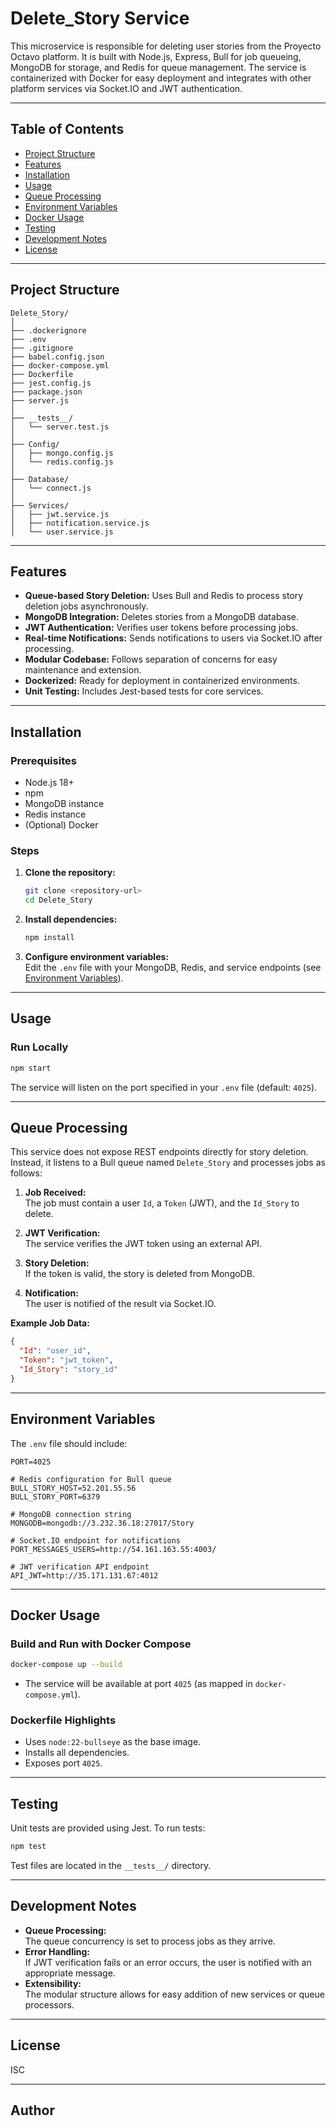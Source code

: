 # Delete_Story Service

This microservice is responsible for deleting user stories from the Proyecto Octavo platform. It is built with Node.js, Express, Bull for job queueing, MongoDB for storage, and Redis for queue management. The service is containerized with Docker for easy deployment and integrates with other platform services via Socket.IO and JWT authentication.

---

## Table of Contents

- [Project Structure](#project-structure)
- [Features](#features)
- [Installation](#installation)
- [Usage](#usage)
- [Queue Processing](#queue-processing)
- [Environment Variables](#environment-variables)
- [Docker Usage](#docker-usage)
- [Testing](#testing)
- [Development Notes](#development-notes)
- [License](#license)

---

## Project Structure

```
Delete_Story/
│
├── .dockerignore
├── .env
├── .gitignore
├── babel.config.json
├── docker-compose.yml
├── Dockerfile
├── jest.config.js
├── package.json
├── server.js
│
├── __tests__/
│   └── server.test.js
│
├── Config/
│   ├── mongo.config.js
│   └── redis.config.js
│
├── Database/
│   └── connect.js
│
├── Services/
│   ├── jwt.service.js
│   ├── notification.service.js
│   └── user.service.js
```

---

## Features

- **Queue-based Story Deletion:** Uses Bull and Redis to process story deletion jobs asynchronously.
- **MongoDB Integration:** Deletes stories from a MongoDB database.
- **JWT Authentication:** Verifies user tokens before processing jobs.
- **Real-time Notifications:** Sends notifications to users via Socket.IO after processing.
- **Modular Codebase:** Follows separation of concerns for easy maintenance and extension.
- **Dockerized:** Ready for deployment in containerized environments.
- **Unit Testing:** Includes Jest-based tests for core services.

---

## Installation

### Prerequisites

- Node.js 18+
- npm
- MongoDB instance
- Redis instance
- (Optional) Docker

### Steps

1. **Clone the repository:**
   ```sh
   git clone <repository-url>
   cd Delete_Story
   ```

2. **Install dependencies:**
   ```sh
   npm install
   ```

3. **Configure environment variables:**  
   Edit the `.env` file with your MongoDB, Redis, and service endpoints (see [Environment Variables](#environment-variables)).

---

## Usage

### Run Locally

```sh
npm start
```

The service will listen on the port specified in your `.env` file (default: `4025`).

---

## Queue Processing

This service does not expose REST endpoints directly for story deletion. Instead, it listens to a Bull queue named `Delete_Story` and processes jobs as follows:

1. **Job Received:**  
   The job must contain a user `Id`, a `Token` (JWT), and the `Id_Story` to delete.

2. **JWT Verification:**  
   The service verifies the JWT token using an external API.

3. **Story Deletion:**  
   If the token is valid, the story is deleted from MongoDB.

4. **Notification:**  
   The user is notified of the result via Socket.IO.

**Example Job Data:**
```json
{
  "Id": "user_id",
  "Token": "jwt_token",
  "Id_Story": "story_id"
}
```

---

## Environment Variables

The `.env` file should include:

```
PORT=4025

# Redis configuration for Bull queue
BULL_STORY_HOST=52.201.55.56
BULL_STORY_PORT=6379

# MongoDB connection string
MONGODB=mongodb://3.232.36.18:27017/Story

# Socket.IO endpoint for notifications
PORT_MESSAGES_USERS=http://54.161.163.55:4003/

# JWT verification API endpoint
API_JWT=http://35.171.131.67:4012
```

---

## Docker Usage

### Build and Run with Docker Compose

```sh
docker-compose up --build
```

- The service will be available at port `4025` (as mapped in `docker-compose.yml`).

### Dockerfile Highlights

- Uses `node:22-bullseye` as the base image.
- Installs all dependencies.
- Exposes port `4025`.

---

## Testing

Unit tests are provided using Jest. To run tests:

```sh
npm test
```

Test files are located in the `__tests__/` directory.

---

## Development Notes

- **Queue Processing:**  
  The queue concurrency is set to process jobs as they arrive.
- **Error Handling:**  
  If JWT verification fails or an error occurs, the user is notified with an appropriate message.
- **Extensibility:**  
  The modular structure allows for easy addition of new services or queue processors.

---

## License

ISC

---

## Author